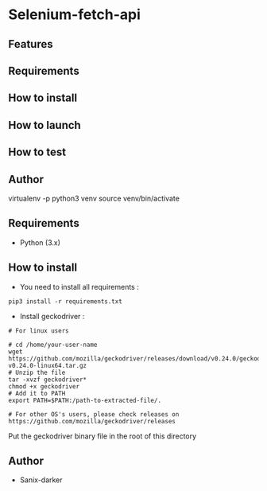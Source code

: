 # Selenium-fetch-api


## Features


## Requirements



## How to install


## How to launch


## How to test


## Author


virtualenv -p python3 venv
source venv/bin/activate


## Requirements
- Python (3.x)

## How to install

- You need to install all requirements :
```shell-script
pip3 install -r requirements.txt
```
- Install geckodriver :
```shell-script
# For linux users

# cd /home/your-user-name
wget https://github.com/mozilla/geckodriver/releases/download/v0.24.0/geckodriver-v0.24.0-linux64.tar.gz
# Unzip the file
tar -xvzf geckodriver*
chmod +x geckodriver
# Add it to PATH
export PATH=$PATH:/path-to-extracted-file/.

# For other OS's users, please check releases on https://github.com/mozilla/geckodriver/releases
```
Put the geckodriver binary file in the root of this directory

## Author

- Sanix-darker
